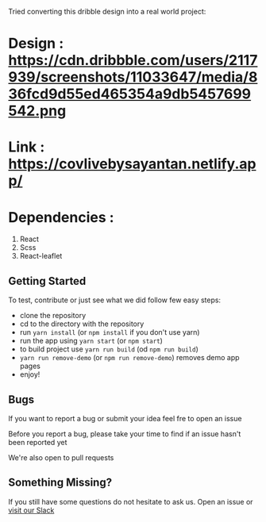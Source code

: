 Tried converting this dribble design into a real world project: 
# Design : https://cdn.dribbble.com/users/2117939/screenshots/11033647/media/836fcd9d55ed465354a9db5457699542.png

# Link : https://covlivebysayantan.netlify.app/

# Dependencies : 
1. React
2. Scss
3. React-leaflet

## Getting Started
To test, contribute or just see what we did follow few easy steps:
- clone the repository
- cd to the directory with the repository
- run `yarn install` (or `npm install` if you don't use yarn)
- run the app using `yarn start` (or `npm start`)
- to build project use `yarn run build` (od `npm run build`)
- `yarn run remove-demo` (or `npm run remove-demo`) removes demo app pages
- enjoy!

## Bugs
If you want to report a bug or submit your idea feel fre to open an issue

Before you report a bug, please take your time to find if an issue hasn't been reported yet

We're also open to pull requests

## Something Missing?
If you still have some questions do not hesitate to ask us. Open an issue or [visit our Slack](https://mdbbetatest.slack.com)
